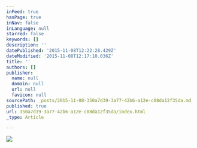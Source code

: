 ```yaml
---
inFeed: true
hasPage: true
inNav: false
inLanguage: null
starred: false
keywords: []
description: ''
datePublished: '2015-11-08T12:22:28.429Z'
dateModified: '2015-11-08T12:17:10.036Z'
title: ''
authors: []
publisher:
  name: null
  domain: null
  url: null
  favicon: null
sourcePath: _posts/2015-11-08-350a7d39-3a77-42b6-a12e-c08da12f35da.md
published: true
url: 350a7d39-3a77-42b6-a12e-c08da12f35da/index.html
_type: Article

---
```

![](https://the-grid-user-content.s3-us-west-2.amazonaws.com/794f8d35-bd90-418f-aa4b-25220c265024.jpg)
